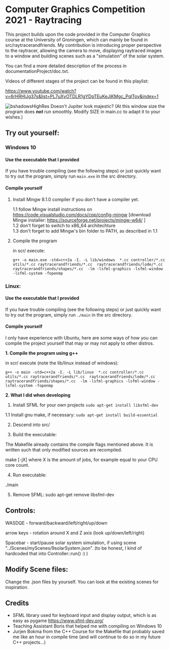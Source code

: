 # Computer Graphics Competition 2021 - Raytracing 

This project builds upon the code provided in the Computer Graphics course
at the University of Groningen, which can mainly be found in src/raytracerandfriends.
My contribution is introducing proper perspective to the raytracer, 
allowing the camera to move, displaying raytraced images to a window
and building scenes such as a "simulation" of the solar system.

You can find a more detailed description of the process in
documentationProject/doc.txt.

Videos of different stages of the project can be found in this playlist:

https://www.youtube.com/watch?v=6rHRHlJg37s&list=PL7uXyOTDLR1gYDpTEuKeJiKMgc_PqlTov&index=1


![bshadowsHighRes](https://user-images.githubusercontent.com/56026631/112717810-2b512c00-8eef-11eb-8249-38791959a4d2.png)
Doesn't Jupiter look majestic? (At this window size the program does ***not*** run smoothly. Modify SIZE in main.cc to adapt 
it to your wishes.)


## Try out yourself:

### Windows 10

#### Use the executable that I provided

If you have trouble compiling (see the following steps) or just quickly want to try out 
the program, simply run ```main.exe``` in the src directory.

#### Compile yourself

1. Install Mingw 8.1.0 compiler if you don't have a compiler yet.

   1.1 follow Mingw install instructions on https://code.visualstudio.com/docs/cpp/config-mingw
      [download Mingw installer: https://sourceforge.net/projects/mingw-w64/ ]  
   1.2 don't forget to switch to x86_64 architechture  
   1.3 don't forget to add Mingw's bin folder to PATH, as described in 1.1  


2. Compile the program

   in scr/ execute:  

   ```g++ -o main.exe -std=c++2a -I. -L lib/windows  *.cc controller/*.cc utils/*.cc raytracerandfriends/*.cc  raytracerandfriends/lode/*.cc raytracerandfriends/shapes/*.cc  -lm -lsfml-graphics -lsfml-window -lsfml-system -fopenmp```


### Linux:

#### Use the executable that I provided

If you have trouble compiling (see the following steps) or just quickly want to try out 
the program, simply run ```./main``` in the src directory.

#### Compile yourself

I only have experience with Ubuntu, here are some ways of how you can compile 
the project yourself that may or may not apply to other distros.

**1. Compile the program using g++**

   in scr/ execute (note the lib/linux instead of windows):  

   ```g++ -o main -std=c++2a -I. -L lib/linux  *.cc controller/*.cc utils/*.cc raytracerandfriends/*.cc  raytracerandfriends/lode/*.cc raytracerandfriends/shapes/*.cc  -lm -lsfml-graphics -lsfml-window -lsfml-system -fopenmp```


**2. What I did when developing**

   1. Install SFML for your own projects
   ```sudo apt-get install libsfml-dev```

   1.1 Install gnu make, if necessary:
   ```sudo apt-get install build-essential```

   2. Descend into src/

   3. Build the executable:

   The Makefile already contains the compile flags mentioned above. It is written such that only modified sources are recompiled.

   make [-jX] 
   where X is the amount of jobs, for example equal to your CPU core count.

   4. Run executable:

   ./main

   5. Remove SFML:
   sudo apt-get remove libsfml-dev



## Controls:

WASDQE     - forward/backward/left/right/up/down

arrow keys - rotation around X and Z axis (look up/down/left/right)

Spacebar   - start/pause solar system simulation, if using scene "../Scenes/myScenes/9solarSystem.json".
             (to be honest, I kind of hardcoded that into Controller::run() :) )


## Modify Scene files:

Change the .json files by yourself. You can look at the existing scenes for inspiration.


## Credits

- SFML library used for keyboard input and display output, which is as easy as pygame https://www.sfml-dev.org/
- Teaching Assistant Boris that helped me with compiling on Windows 10
- Jurjen Bokma from the C++ Course for the Makefile that probably saved me like an hour in compile time (and will continue to do so in my future C++ projects...)










